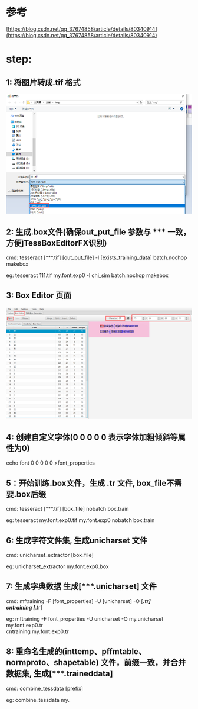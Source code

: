 # 参考 
[https://blog.csdn.net/qq_37674858/article/details/80340914](https://blog.csdn.net/qq_37674858/article/details/80340914)

# step:

## 1: 将图片转成.tif 格式
![generate_tif](generate_tif.png)

## 2: 生成.box文件(确保out_put_file 参数与 *** 一致，方便jTessBoxEditorFX识别)
cmd: tesseract [***.tif] [out_put_file] -l [exists_training_data] batch.nochop makebox   

eg: tesseract 111.tif my.font.exp0 -l chi_sim batch.nochop makebox

## 3: Box Editor 页面
![box editor](box_editor.png)

## 4: 创建自定义字体(0 0 0 0 0 表示字体加粗倾斜等属性为0)
echo font 0 0 0 0 0 >font_properties

## 5：开始训练.box文件，生成 .tr 文件, box_file不需要.box后缀
cmd: tesseract [***.tif] [box_file] nobatch box.train

eg: tesseract my.font.exp0.tif my.font.exp0 nobatch box.train

## 6: 生成字符文件集, 生成unicharset 文件
cmd: unicharset_extractor [box_file]

eg: unicharset_extractor my.font.exp0.box

## 7: 生成字典数据 生成[***.unicharset] 文件
cmd: mftraining -F [font_properties] -U [unicharset] -O [***.tr]  
     cntraining [***.tr]  
     
eg: mftraining -F font_properties -U unicharset -O my.unicharset my.font.exp0.tr  
     cntraining my.font.exp0.tr

## 8: 重命名生成的(inttemp、pffmtable、normproto、shapetable) 文件，前缀一致，并合并数据集, 生成[***.traineddata]
cmd: combine_tessdata [prefix]

eg: combine_tessdata my.
        